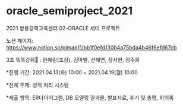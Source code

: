 # oracle_semiproject_2021
2021 쌍용강북교육센터 02-ORACLE 세미 프로젝트


노션 페이지: https://www.notion.so/plmaq11/bb1f0efd130b4a75bda4b46f6efd67cb


3조 똑똑강쥐🐶  : 한혜림(조장), 김아별, 선혜연, 장서현, 정주희


*진행 기간: 2021.04.13(화) 10:00 ~ 2021.04.19(월) 10:00

*전체 주제: 성적 처리 시스템

*제출 항목: ER다이어그램, DB 모델링 결과물, 발표자료, 후기 및 총평, 회의록
